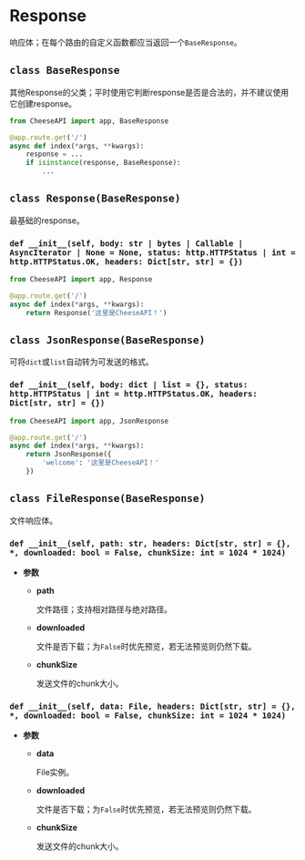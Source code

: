 # **Response**

响应体；在每个路由的自定义函数都应当返回一个`BaseResponse`。

## **`class BaseResponse`**

其他Response的父类；平时使用它判断response是否是合法的，并不建议使用它创建response。

```python
from CheeseAPI import app, BaseResponse

@app.route.get('/')
async def index(*args, **kwargs):
    response = ...
    if isinstance(response, BaseResponse):
        ...
```

## **`class Response(BaseResponse)`**

最基础的response。

### **`def __init__(self, body: str | bytes | Callable | AsyncIterator | None = None, status: http.HTTPStatus | int = http.HTTPStatus.OK, headers: Dict[str, str] = {})`**

```python
from CheeseAPI import app, Response

@app.route.get('/')
async def index(*args, **kwargs):
    return Response('这里是CheeseAPI！')
```

## **`class JsonResponse(BaseResponse)`**

可将`dict`或`list`自动转为可发送的格式。

### **`def __init__(self, body: dict | list = {}, status: http.HTTPStatus | int = http.HTTPStatus.OK, headers: Dict[str, str] = {})`**

```python
from CheeseAPI import app, JsonResponse

@app.route.get('/')
async def index(*args, **kwargs):
    return JsonResponse({
        'welcome': '这里是CheeseAPI！'
    })
```

## **`class FileResponse(BaseResponse)`**

文件响应体。

### **`def __init__(self, path: str, headers: Dict[str, str] = {}, *, downloaded: bool = False, chunkSize: int = 1024 * 1024)`**

- **参数**

    - **path**

        文件路径；支持相对路径与绝对路径。

    - **downloaded**

        文件是否下载；为`False`时优先预览，若无法预览则仍然下载。

    - **chunkSize**

        发送文件的chunk大小。

### **`def __init__(self, data: File, headers: Dict[str, str] = {}, *, downloaded: bool = False, chunkSize: int = 1024 * 1024)`**

- **参数**

    - **data**

        File实例。

    - **downloaded**

        文件是否下载；为`False`时优先预览，若无法预览则仍然下载。

    - **chunkSize**

        发送文件的chunk大小。
